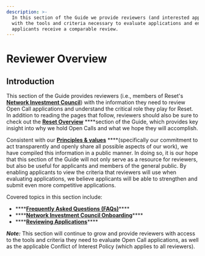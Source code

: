 ```yaml
---
description: >-
  In this section of the Guide we provide reviewers (and interested applicants)
  with the tools and criteria necessary to evaluate applications and ensure all
  applicants receive a comparable review.
---
```


# Reviewer Overview

## Introduction

This section of the Guide provides reviewers \(i.e., members of Reset's [**Network Investment Council**](https://www.reset.tech/people/#network-investment-council)\) with the information they need to review Open Call applications and understand the critical role they play for Reset. In addition to reading the pages that follow, reviewers should also be sure to check out the [**Reset Overview**](https://guide.reset.tech/introduction) ****section of the Guide, which provides key insight into why we hold Open Calls and what we hope they will accomplish. 

Consistent with our [**Principles & values**](https://guide.reset.tech/introduction/principles-values) ****\(specifically our commitment to act transparently and openly share all possible aspects of our work\), we have compiled this information in a public manner. In doing so, it is our hope that this section of the Guide will not only serve as a resource for reviewers, but also be useful for applicants and members of the general public. By enabling applicants to view the criteria that reviewers will use when evaluating applications, we believe applicants will be able to strengthen and submit even more competitive applications.

Covered topics in this section include:

* \*\*\*\*[**Frequently Asked Questions \(FAQs\)**](https://guide.reset.tech/for-reviewers/reviewer-faq)\*\*\*\*
* \*\*\*\*[**Network Investment Council Onboarding**](https://guide.reset.tech/for-reviewers/network-investment-council-onboarding)\*\*\*\*
* \*\*\*\*[**Reviewing Applications**](https://guide.reset.tech/for-reviewers/reviewing-applications)\*\*\*\*

_**Note:**_ This section will continue to grow and provide reviewers with access to the tools and criteria they  need to evaluate Open Call applications, as well as the applicable Conflict of Interest Policy \(which applies to all reviewers\). 

## 

